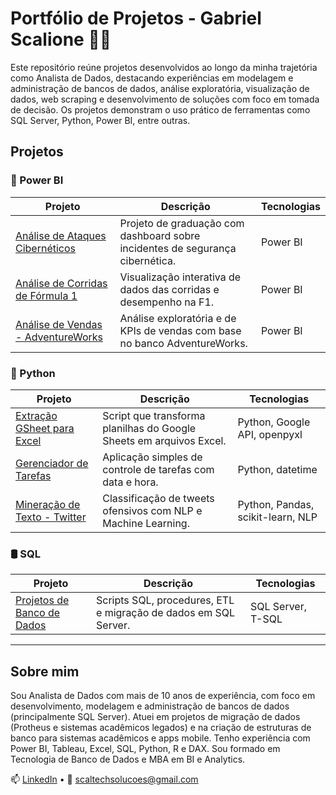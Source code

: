 # Portfólio de Projetos - Gabriel Scalione 👨‍💻

Este repositório reúne projetos desenvolvidos ao longo da minha trajetória como Analista de Dados, destacando experiências em modelagem e administração de bancos de dados, análise exploratória, visualização de dados, web scraping e desenvolvimento de soluções com foco em tomada de decisão. Os projetos demonstram o uso prático de ferramentas como SQL Server, Python, Power BI, entre outras.

## Projetos

### 🔷 Power BI

| Projeto | Descrição | Tecnologias |
|--------|-----------|-------------|
| [Análise de Ataques Cibernéticos](./PowerBI/AnaliseAtaquesCiberneticos) | Projeto de graduação com dashboard sobre incidentes de segurança cibernética. | Power BI |
| [Análise de Corridas de Fórmula 1](./PowerBI/AnaliseCorridaFormula1) | Visualização interativa de dados das corridas e desempenho na F1. | Power BI |
| [Análise de Vendas - AdventureWorks](./PowerBI/AnaliseVendas-AdventureWorks) | Análise exploratória e de KPIs de vendas com base no banco AdventureWorks. | Power BI |

### 🐍 Python

| Projeto | Descrição | Tecnologias |
|--------|-----------|-------------|
| [Extração GSheet para Excel](./Python/ExtracaoGsheetParaExcel) | Script que transforma planilhas do Google Sheets em arquivos Excel. | Python, Google API, openpyxl |
| [Gerenciador de Tarefas](./Python/GerenciadorTarefas) | Aplicação simples de controle de tarefas com data e hora. | Python, datetime |
| [Mineração de Texto - Twitter](./Python/MineracaoTexto-Twitter) | Classificação de tweets ofensivos com NLP e Machine Learning. | Python, Pandas, scikit-learn, NLP |

### 🛢️ SQL

| Projeto | Descrição | Tecnologias |
|--------|-----------|-------------|
| [Projetos de Banco de Dados](./SQL) | Scripts SQL, procedures, ETL e migração de dados em SQL Server. | SQL Server, T-SQL |

---

## Sobre mim

Sou Analista de Dados com mais de 10 anos de experiência, com foco em desenvolvimento, modelagem e administração de bancos de dados (principalmente SQL Server). Atuei em projetos de migração de dados (Protheus e sistemas acadêmicos legados) e na criação de estruturas de banco para sistemas acadêmicos e apps mobile. Tenho experiência com Power BI, Tableau, Excel, SQL, Python, R e DAX. Sou formado em Tecnologia de Banco de Dados e MBA em BI e Analytics.

📫 [LinkedIn](https://www.linkedin.com/in/scalionegabriel/) • 📧 scaltechsolucoes@gmail.com
